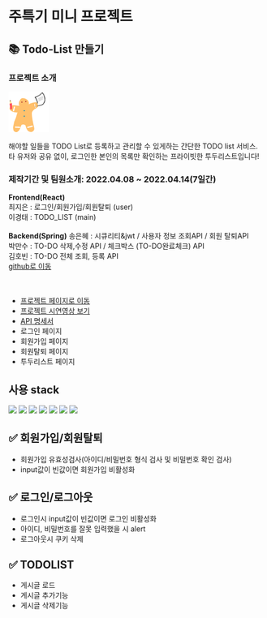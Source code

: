 # 주특기 미니 프로젝트
## 📚 Todo-List 만들기
### 프로젝트 소개

<img src="/src/shared/cookieman.png">

해야할 일들을 TODO List로 등록하고 관리할 수 있게하는 간단한 TODO list 서비스. 타 유저와 공유 없이, 로그인한 본인의 목록만 확인하는 프라이빗한 투두리스트입니다!

### 제작기간 및 팀원소개: 2022.04.08 ~ 2022.04.14(7일간)
<div>
  <div>
    <strong>Frontend(React)</strong><br>
    최지은 : 로그인/회원가입/회원탈퇴 (user)<br>
    이경태 : TODO_LIST (main)<br>
  </div>
  <br>
  <div>
    <strong>Backend(Spring)</strong>
    송은혜 : 시큐리티&jwt / 사용자 정보 조회API / 회원 탈퇴API<br>
    박만수 : TO-DO 삭제,수정 API / 체크박스 (TO-DO완료체크) API<br>
    김호빈 : TO-DO 전체 조회, 등록 API<br>
    <a href="https://github.com/EunheaSong/99List">github로 이동</a>
  </div>
</div>
<br>
<br>
<div>

- <a href="http://mytodolist1.s3-website.ap-northeast-2.amazonaws.com/">프로젝트 페이지로 이동</a>
- <a href="https://youtu.be/a1686CgCQDY">프로젝트 시연영상 보기</a>
- <a href="https://teamsparta.notion.site/Chapter-4-W6-8be842fb74b84dd1bb8249ed7c52039d">API 명세서</a>
- 로그인 페이지
- 회원가입 페이지
- 회원탈퇴 페이지
- 투두리스트 페이지

</div>

## 사용 stack

<div>
<img src="https://img.shields.io/badge/React-61DAFB?style=flat-square&logo=React&logoColor=white"/>
<img src="https://img.shields.io/badge/Create React App-09D3AC?style=flat-square&logo=Create React App&logoColor=white"/>
<img src="https://img.shields.io/badge/React Router-CA4245?style=flat-square&logo=React Router&logoColor=white"/>
<img src="https://img.shields.io/badge/styled-components-DB7093?style=flat-square&logo=styled-components&logoColor=white"/>
<img src="https://img.shields.io/badge/Amazon S3-569A31?style=flat-square&logo=Amazon S3&logoColor=white"/>
<img src="https://img.shields.io/badge/Redux-764ABC?style=flat-square&logo=Redux&logoColor=white"/>
<img src="https://img.shields.io/badge/JavaScript-F7DF1E?style=flat-square&logo=JavaScript&logoColor=white"/>
</div>

## ✅ 회원가입/회원탈퇴

- 회원가입 유효성검사(아이디/비밀번호 형식 검사 및 비밀번호 확인 검사)
- input값이 빈값이면 회원가입 비활성화

## ✅ 로그인/로그아웃

- 로그인시 input값이 빈값이면 로그인 비활성화
- 아이디, 비밀번호를 잘못 입력했을 시 alert
- 로그아웃시 쿠키 삭제

## ✅ TODOLIST

- 게시글 로드
- 게시글 추가기능
- 게시글 삭제기능
